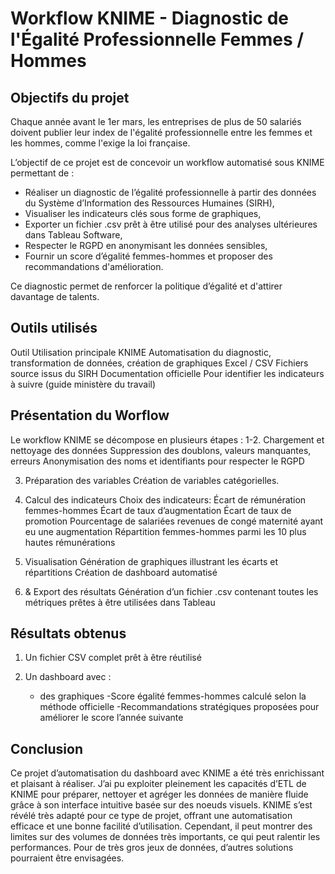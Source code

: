 #  Workflow KNIME - Diagnostic de l'Égalité Professionnelle Femmes / Hommes

##  Objectifs du projet

Chaque année avant le 1er mars, les entreprises de plus de 50 salariés doivent publier leur index de l'égalité professionnelle entre les femmes et les hommes, comme l'exige la loi française.

L’objectif de ce projet est de concevoir un workflow automatisé sous KNIME permettant de :

- Réaliser un diagnostic de l’égalité professionnelle à partir des données du Système d’Information des Ressources Humaines (SIRH),
- Visualiser les indicateurs clés sous forme de graphiques,
- Exporter un fichier .csv prêt à être utilisé pour des analyses ultérieures dans Tableau Software,
- Respecter le RGPD en anonymisant les données sensibles,
- Fournir un score d’égalité femmes-hommes et proposer des recommandations d'amélioration.

Ce diagnostic permet de renforcer la politique d’égalité et d'attirer davantage de talents.

##  Outils utilisés

Outil	Utilisation principale
KNIME	Automatisation du diagnostic, transformation de données, création de graphiques
Excel / CSV	Fichiers source issus du SIRH
Documentation officielle	Pour identifier les indicateurs à suivre (guide ministère du travail)

##  Présentation du Worflow

Le workflow KNIME se décompose en plusieurs étapes :
1-2. Chargement et nettoyage des données
    Suppression des doublons, valeurs manquantes, erreurs
    Anonymisation des noms et identifiants pour respecter le RGPD

3. Préparation des variables
    Création de variables catégorielles.

4. Calcul des indicateurs
    Choix des indicateurs:
        Écart de rémunération femmes-hommes
        Écart de taux d’augmentation
        Écart de taux de promotion
        Pourcentage de salariées revenues de congé maternité ayant eu une augmentation
         Répartition femmes-hommes parmi les 10 plus hautes rémunérations

5. Visualisation 
    Génération de graphiques illustrant les écarts et répartitions
    Création de dashboard automatisé

6. & Export des résultats
     Génération d’un fichier .csv contenant toutes les métriques prêtes à être utilisées dans Tableau

##  Résultats obtenus
 1. Un fichier CSV complet prêt à être réutilisé

 2. Un dashboard avec  :
    - des graphiques
    -Score égalité femmes-hommes calculé selon la méthode officielle
    -Recommandations stratégiques proposées pour améliorer le score l’année suivante


## Conclusion
Ce projet d’automatisation du dashboard avec KNIME a été très enrichissant et plaisant à réaliser. J’ai pu exploiter pleinement les capacités d’ETL de KNIME pour préparer, nettoyer et agréger les données de manière fluide grâce à son interface intuitive basée sur des noeuds visuels.
KNIME s’est révélé très adapté pour ce type de projet, offrant une automatisation efficace et une bonne facilité d’utilisation. Cependant, il peut montrer des limites sur des volumes de données très importants, ce qui peut ralentir les performances. Pour de très gros jeux de données, d’autres solutions pourraient être envisagées.


    






